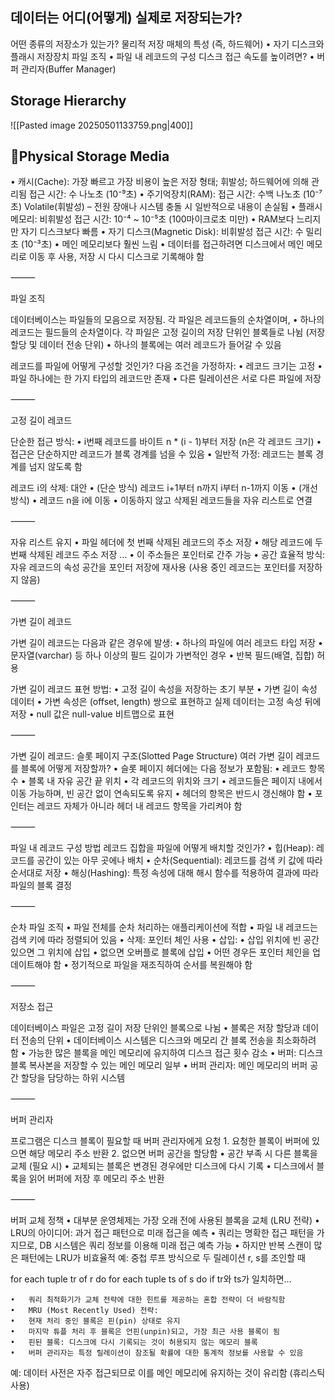 ## 데이터는 어디(어떻게) 실제로 저장되는가?
어떤 종류의 저장소가 있는가?
물리적 저장 매체의 특성 (즉, 하드웨어)
	•	자기 디스크와 플래시 저장장치
파일 조직
	•	파일 내 레코드의 구성
디스크 접근 속도를 높이려면?
	•	버퍼 관리자(Buffer Manager)
## Storage Hierarchy
![[Pasted image 20250501133759.png|400]]

## Physical Storage Media
•	캐시(Cache): 가장 빠르고 가장 비용이 높은 저장 형태; 휘발성; 하드웨어에 의해 관리됨
	접근 시간: 수 나노초 (10⁻⁹초)
•	주기억장치(RAM):
	접근 시간: 수백 나노초 (10⁻⁷초)
	Volatile(휘발성) – 전원 장애나 시스템 충돌 시 일반적으로 내용이 손실됨
•	플래시 메모리: 비휘발성
	접근 시간: 10⁻⁴ ~ 10⁻⁵초 (100마이크로초 미만)
		•	RAM보다 느리지만 자기 디스크보다 빠름
•	자기 디스크(Magnetic Disk): 비휘발성
	접근 시간: 수 밀리초 (10⁻³초)
		•	메인 메모리보다 훨씬 느림
		•	데이터를 접근하려면 디스크에서 메인 메모리로 이동 후 사용, 저장 시 다시 디스크로 기록해야 함

⸻

파일 조직

데이터베이스는 파일들의 모음으로 저장됨.
각 파일은 레코드들의 순차열이며,
	•	하나의 레코드는 필드들의 순차열이다.
각 파일은 고정 길이의 저장 단위인 블록들로 나뉨 (저장 할당 및 데이터 전송 단위)
	•	하나의 블록에는 여러 레코드가 들어갈 수 있음

레코드를 파일에 어떻게 구성할 것인가?
다음 조건을 가정하자:
	•	레코드 크기는 고정
	•	파일 하나에는 한 가지 타입의 레코드만 존재
	•	다른 릴레이션은 서로 다른 파일에 저장

⸻

고정 길이 레코드

단순한 접근 방식:
	•	i번째 레코드를 바이트 n * (i - 1)부터 저장 (n은 각 레코드 크기)
	•	접근은 단순하지만 레코드가 블록 경계를 넘을 수 있음
	•	일반적 가정: 레코드는 블록 경계를 넘지 않도록 함

레코드 i의 삭제:
대안
	•	(단순 방식) 레코드 i+1부터 n까지 i부터 n-1까지 이동
	•	(개선 방식)
	•	레코드 n을 i에 이동
	•	이동하지 않고 삭제된 레코드들을 자유 리스트로 연결

⸻

자유 리스트 유지
	•	파일 헤더에 첫 번째 삭제된 레코드의 주소 저장
	•	해당 레코드에 두 번째 삭제된 레코드 주소 저장 …
	•	이 주소들은 포인터로 간주 가능
	•	공간 효율적 방식: 자유 레코드의 속성 공간을 포인터 저장에 재사용 (사용 중인 레코드는 포인터를 저장하지 않음)

⸻

가변 길이 레코드

가변 길이 레코드는 다음과 같은 경우에 발생:
	•	하나의 파일에 여러 레코드 타입 저장
	•	문자열(varchar) 등 하나 이상의 필드 길이가 가변적인 경우
	•	반복 필드(배열, 집합) 허용

가변 길이 레코드 표현 방법:
	•	고정 길이 속성을 저장하는 초기 부분
	•	가변 길이 속성 데이터
	•	가변 속성은 (offset, length) 쌍으로 표현하고 실제 데이터는 고정 속성 뒤에 저장
	•	null 값은 null-value 비트맵으로 표현

⸻

가변 길이 레코드: 슬롯 페이지 구조(Slotted Page Structure)
여러 가변 길이 레코드를 블록에 어떻게 저장할까?
	•	슬롯 페이지 헤더에는 다음 정보가 포함됨:
	•	레코드 항목 수
	•	블록 내 자유 공간 끝 위치
	•	각 레코드의 위치와 크기
	•	레코드들은 페이지 내에서 이동 가능하며, 빈 공간 없이 연속되도록 유지
	•	헤더의 항목은 반드시 갱신해야 함
	•	포인터는 레코드 자체가 아니라 헤더 내 레코드 항목을 가리켜야 함

⸻

파일 내 레코드 구성 방법
레코드 집합을 파일에 어떻게 배치할 것인가?
	•	힙(Heap): 레코드를 공간이 있는 아무 곳에나 배치
	•	순차(Sequential): 레코드를 검색 키 값에 따라 순서대로 저장
	•	해싱(Hashing): 특정 속성에 대해 해시 함수를 적용하여 결과에 따라 파일의 블록 결정

⸻

순차 파일 조직
	•	파일 전체를 순차 처리하는 애플리케이션에 적합
	•	파일 내 레코드는 검색 키에 따라 정렬되어 있음
	•	삭제: 포인터 체인 사용
	•	삽입:
	•	삽입 위치에 빈 공간 있으면 그 위치에 삽입
	•	없으면 오버플로 블록에 삽입
	•	어떤 경우든 포인터 체인을 업데이트해야 함
	•	정기적으로 파일을 재조직하여 순서를 복원해야 함

⸻

저장소 접근

데이터베이스 파일은 고정 길이 저장 단위인 블록으로 나뉨
	•	블록은 저장 할당과 데이터 전송의 단위
	•	데이터베이스 시스템은 디스크와 메모리 간 블록 전송을 최소화하려 함
	•	가능한 많은 블록을 메인 메모리에 유지하여 디스크 접근 횟수 감소
	•	버퍼: 디스크 블록 복사본을 저장할 수 있는 메인 메모리 일부
	•	버퍼 관리자: 메인 메모리의 버퍼 공간 할당을 담당하는 하위 시스템

⸻

버퍼 관리자

프로그램은 디스크 블록이 필요할 때 버퍼 관리자에게 요청
	1.	요청한 블록이 버퍼에 있으면 해당 메모리 주소 반환
	2.	없으면 버퍼 공간을 할당함
	•	공간 부족 시 다른 블록을 교체 (필요 시)
	•	교체되는 블록은 변경된 경우에만 디스크에 다시 기록
	•	디스크에서 블록을 읽어 버퍼에 저장 후 메모리 주소 반환

⸻

버퍼 교체 정책
	•	대부분 운영체제는 가장 오래 전에 사용된 블록을 교체 (LRU 전략)
	•	LRU의 아이디어: 과거 접근 패턴으로 미래 접근을 예측
	•	쿼리는 명확한 접근 패턴을 가지므로, DB 시스템은 쿼리 정보를 이용해 미래 접근 예측 가능
	•	하지만 반복 스캔이 많은 패턴에는 LRU가 비효율적
예: 중첩 루프 방식으로 두 릴레이션 r, s를 조인할 때

for each tuple tr of r do
  for each tuple ts of s do
    if tr와 ts가 일치하면…


	•	쿼리 최적화기가 교체 전략에 대한 힌트를 제공하는 혼합 전략이 더 바람직함
	•	MRU (Most Recently Used) 전략:
	•	현재 처리 중인 블록은 핀(pin) 상태로 유지
	•	마지막 튜플 처리 후 블록은 언핀(unpin)되고, 가장 최근 사용 블록이 됨
	•	핀된 블록: 디스크에 다시 기록되는 것이 허용되지 않는 메모리 블록
	•	버퍼 관리자는 특정 릴레이션이 참조될 확률에 대한 통계적 정보를 사용할 수 있음
예: 데이터 사전은 자주 접근되므로 이를 메인 메모리에 유지하는 것이 유리함 (휴리스틱 사용)